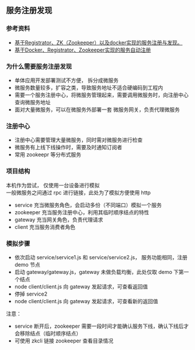 ## 服务注册发现

### 参考资料

* [基于Registrator、ZK（Zookeeper）以及docker实现的服务注册与发现。](https://github.com/jasonGeng88/service_registry_discovery)
* [基于Docker、Registrator、Zookeeper实现的服务自动注册](https://github.com/jasonGeng88/blog/blob/master/201703/service_registry.md)


### 为什么需要服务注册发现

* 单体应用开发部署测试不方便， 拆分成微服务  
* 微服务数量较多，扩容之类，导致服务地址不适合硬编码到工程内
* 需要一个服务注册中心，将微服务管理起来，需要调用微服务时，向注册中心查询微服务地址
* 面对大量微服务，可以在微服务外部署一套 微服务网关，负责代理微服务

### 注册中心
* 注册中心需要管理大量微服务，同时需对微服务进行检查
* 微服务有上线下线操作时，需要及时通知订阅者
* 常用 zookeepr 等分布式服务

### 项目结构
本机作为尝试， 仅使用一台设备进行模拟  
一般微服务之间通过 rpc 进行链接，此处为了模拟方便使用 http	

* service 充当微服务角色，会启动多份（不同端口）模拟一个服务
* zookeeper 充当服务注册中心，利用其临时顺序结点的特性
* gateway 充当网关角色，负责代理请求
* client 充当服务消费者角色


### 模拟步骤

* 依次启动 service/service1.js 和 service/service2.js， 服务功能相同，注册 demo 节点
* 启动 gateway/gateway.js，gateway 未做负载均衡，此处仅取 demo 下第一个结点
* node client/client.js 向 gateway 发起请求，可查看返回值
* 停掉 service2 
* node client/client.js 向 gateway 发起请求，可查看新的返回值

注意：  
* service 断开后，zookeeper 需要一段时间才能确认服务下线，确认下线后才会移除结点（临时顺序结点）
* 可使用 zkcli 链接 zookeeper 查看目录情况
